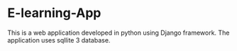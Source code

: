 ﻿# E-learning-App
This is a web application developed in python using Django framework. 
The application uses  sqllite 3 database.
